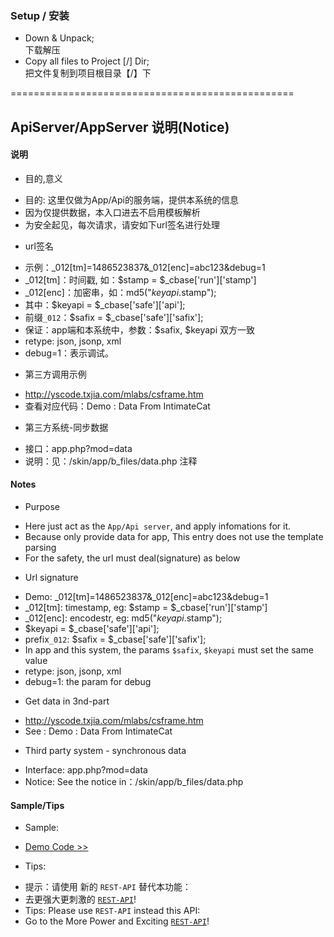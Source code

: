 ﻿

### Setup / 安装

* Down & Unpack;  
  下载解压
* Copy all files to Project [/] Dir;  
  把文件复制到项目根目录【/】下

=================================================


## ApiServer/AppServer 说明(Notice)


#### 说明

* 目的,意义
 - 目的: 这里仅做为App/Api的服务端，提供本系统的信息
 - 因为仅提供数据，本入口进去不启用模板解析
 - 为安全起见，每次请求，请安如下url签名进行处理

* url签名
 - 示例：_012[tm]=1486523837&_012[enc]=abc123&debug=1
 - _012[tm]：时间戳, 如：$stamp = $_cbase['run']['stamp']
 - _012[enc]：加密串，如：md5("$keyapi.$stamp"); 
 - 其中：$keyapi = $_cbase['safe']['api'];
 - 前缀`_012`：$safix = $_cbase['safe']['safix'];
 - 保证：app端和本系统中，参数：$safix, $keyapi 双方一致
 - retype: json, jsonp, xml
 - debug=1：表示调试。

* 第三方调用示例
 - http://yscode.txjia.com/mlabs/csframe.htm
 - 查看对应代码：Demo : Data From IntimateCat

* 第三方系统-同步数据
 - 接口：app.php?mod=data
 - 说明：见：/skin/app/b_files/data.php 注释


#### Notes

* Purpose
 - Here just act as the `App/Api server`, and apply infomations for it.
 - Because only provide data for app, This entry does not use the template parsing
 - For the safety, the url must deal(signature) as below

* Url signature
 - Demo: _012[tm]=1486523837&_012[enc]=abc123&debug=1
 - _012[tm]: timestamp, eg: $stamp = $_cbase['run']['stamp']
 - _012[enc]: encodestr, eg: md5("$keyapi.$stamp"); 
 - $keyapi = $_cbase['safe']['api'];
 - prefix`_012`: $safix = $_cbase['safe']['safix'];
 - In app and this system, the params `$safix`, `$keyapi` must set the same value
 - retype: json, jsonp, xml
 - debug=1: the param for debug

* Get data in 3nd-part 
 - http://yscode.txjia.com/mlabs/csframe.htm
 - See : Demo : Data From IntimateCat

* Third party system - synchronous data
 - Interface: app.php?mod=data
 - Notice: See the notice in：/skin/app/b_files/data.php 


#### Sample/Tips

* Sample:
 - <a href='?mod=info&act=sample&{sign}'>Demo Code &gt;&gt;</a>

* Tips:
 - 提示：请使用 新的 `REST-API` 替代本功能：
 - 去更强大更刺激的 <a href="rest.php">`REST-API`<a/>!
 - Tips: Please use `REST-API` instead this API:
 - Go to the More Power and Exciting <a href="rest.php">`REST-API`<a/>!


